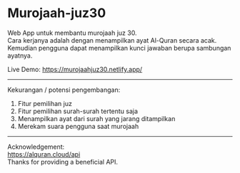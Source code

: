 # Murojaah-juz30
Web App untuk membantu murojaah juz 30.<br>
Cara kerjanya adalah dengan menampilkan ayat Al-Quran secara acak.<br>
Kemudian pengguna dapat menampilkan kunci jawaban berupa sambungan ayatnya.<br>

Live Demo:
https://murojaahjuz30.netlify.app/

------------

Kekurangan / potensi pengembangan:
1. Fitur pemilihan juz
2. Fitur pemilihan surah-surah tertentu saja
3. Menampilkan ayat dari surah yang jarang ditampilkan
4. Merekam suara pengguna saat murojaah

------------

Acknowledgement:<br>
https://alquran.cloud/api<br>
Thanks for providing a beneficial API.
